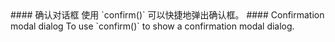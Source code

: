 <cn>
#### 确认对话框
使用 `confirm()` 可以快捷地弹出确认框。
</cn>

<us>
#### Confirmation modal dialog
To use `confirm()` to show a confirmation modal dialog.
</us>
